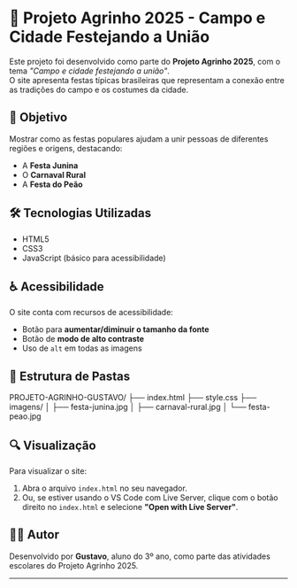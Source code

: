 # 🌽 Projeto Agrinho 2025 - Campo e Cidade Festejando a União

Este projeto foi desenvolvido como parte do **Projeto Agrinho 2025**, com o tema _"Campo e cidade festejando a união"_.  
O site apresenta festas típicas brasileiras que representam a conexão entre as tradições do campo e os costumes da cidade.

## 🎯 Objetivo
Mostrar como as festas populares ajudam a unir pessoas de diferentes regiões e origens, destacando:
- A **Festa Junina**
- O **Carnaval Rural**
- A **Festa do Peão**

## 🛠️ Tecnologias Utilizadas
- HTML5
- CSS3
- JavaScript (básico para acessibilidade)

## ♿ Acessibilidade
O site conta com recursos de acessibilidade:
- Botão para **aumentar/diminuir o tamanho da fonte**
- Botão de **modo de alto contraste**
- Uso de `alt` em todas as imagens

## 📁 Estrutura de Pastas
PROJETO-AGRINHO-GUSTAVO/
├── index.html
├── style.css
├── imagens/
│ ├── festa-junina.jpg
│ ├── carnaval-rural.jpg
│ └── festa-peao.jpg

## 🔍 Visualização
Para visualizar o site:
1. Abra o arquivo `index.html` no seu navegador.
2. Ou, se estiver usando o VS Code com Live Server, clique com o botão direito no `index.html` e selecione **"Open with Live Server"**.

## 👨‍🏫 Autor
Desenvolvido por **Gustavo**, aluno do 3º ano, como parte das atividades escolares do Projeto Agrinho 2025.

---
